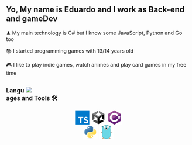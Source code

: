 ## Yo, My name is Eduardo and I work as Back-end and gameDev

<p align="left">
    ♟ My main technology is C# but I know some JavaScript, Python and Go too
</p>

<p align="left">
    📚 I started programming games with 13/14 years old
</p>

<p align="left">
    🎮 I like to play indie games, watch animes and play card games in my free time
</p>

<img src="https://i.pinimg.com/originals/00/05/3b/00053bfd16ab1eb04dc1e17a1dd8e3d5.gif" min-width="400px"
    max-width="550px" width="450px" align="right">
---

### Languages and Tools 🛠

<div align="center">
    <img align=top
        src="https://raw.githubusercontent.com/devicons/devicon/master/icons/typescript/typescript-original.svg"
        width="40" height="40" />
    <img align=top src="https://raw.githubusercontent.com/devicons/devicon/master/icons/unity/unity-original.svg"
        width="40" height="40" />
    <img align=top src="https://github.com/devicons/devicon/blob/master/icons/csharp/csharp-original.svg" width="40"
        height="40" /> <br />
    <img align=top src="https://github.com/devicons/devicon/blob/master/icons/python/python-original.svg" width="40"
        height="40" />
    <img align=top src="https://raw.githubusercontent.com/devicons/devicon/master/icons/go/go-original.svg" width="40"
        height="40" />
</div>
